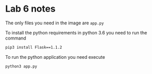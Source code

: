 # Lab 6 notes

The only files you need in the image are `app.py`

To install the python requirements in python 3.6 you need to run the command

```bash
pip3 install Flask==1.1.2
```

To run the python application you need execute

```bash
python3 app.py
```
